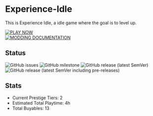 # Experience-Idle
This is Experience Idle, a idle game where the goal is to level up.

[![PLAY NOW](https://img.shields.io/badge/PLAY%20GAME-exp.epicpuppy.dev-0af?style=for-the-badge)](https://exp.epicpuppy.dev)<br>
[![MODDING DOCUMENTATION](https://img.shields.io/badge/MODDING-DOCUMENTATION-green?style=for-the-badge)](https://github.com/EpicPuppy613/Experience-Idle/wiki/Modding-Documentation)

## Status
![GitHub issues](https://img.shields.io/github/issues/EpicPuppy613/Experience-Idle)
![GitHub milestone](https://img.shields.io/github/milestones/progress-percent/EpicPuppy613/Experience-Idle/2)
![GitHub release (latest SemVer)](https://img.shields.io/github/v/release/EpicPuppy613/Experience-Idle?label=latest)
![GitHub release (latest SemVer including pre-releases)](https://img.shields.io/github/v/release/EpicPuppy613/Experience-Idle?include_prereleases&label=experimental)

## Stats
- Current Prestige Tiers: 2
- Estimated Total Playtime: 4h
- Total Buyables: 13
